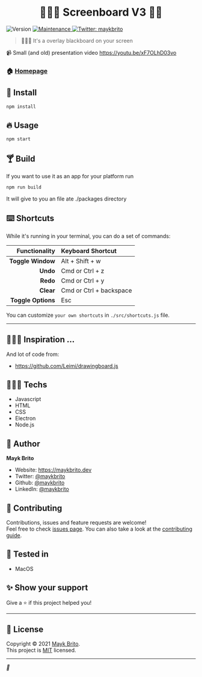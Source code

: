 <h1 align="center">👨🏾‍🏫 Screenboard V3 👨🏾‍</h1>
<p>
  <img alt="Version" src="https://img.shields.io/badge/version-1.0.0-blue.svg?cacheSeconds=2592000" />
  
  <a href="https://github.com/maykbrito/screenboard/graphs/commit-activity" target="_blank">
    <img alt="Maintenance" src="https://img.shields.io/badge/Maintained%3F-yes-green.svg" />
  </a>
  
  <a href="https://twitter.com/maykbrito" target="_blank">
    <img alt="Twitter: maykbrito" src="https://img.shields.io/twitter/follow/maykbrito.svg?style=social" />
  </a>
</p>

> 👨🏾‍🏫 It's a overlay blackboard on your screen

📹 Small (and old) presentation video https://youtu.be/xF7OLhD03vo

### 🏠 [Homepage](https://github.com/maykbrito/screenboard#readme)

## 🎉 Install

```sh
npm install
```

## 🔥 Usage

```sh
npm start
```

## 🍸 Build

If you want to use it as an app for your platform run
```sh
npm run build
```

It will give to you an file ate ./packages directory

## ⌨️ Shortcuts

While it's running in your terminal, you can do a set of commands:

| Functionality       | Keyboard Shortcut        |
| -:                  | :-                       |
| **Toggle Window**   | Alt + Shift + w          |
| **Undo**            | Cmd or Ctrl + z          |
| **Redo**            | Cmd or Ctrl + y          |
| **Clear**           | Cmd or Ctrl + backspace  |
| **Toggle Options**  | Esc                      |

You can customize `your own shortcuts` in `./src/shortcuts.js` file.

---

## 🕵🏾‍♂️ Inspiration ...

And lot of code from:

* https://github.com/Leimi/drawingboard.js

## 👨🏾‍💻 Techs

* Javascript
* HTML
* CSS
* Electron
* Node.js

## 👤 Author

**Mayk Brito**

* Website: https://maykbrito.dev
* Twitter: [@maykbrito](https://twitter.com/maykbrito)
* Github: [@maykbrito](https://github.com/maykbrito)
* LinkedIn: [@maykbrito](https://linkedin.com/in/maykbrito)

## 🤝 Contributing

Contributions, issues and feature requests are welcome!<br />Feel free to check [issues page](https://github.com/maykbrito/screenboard/issues). You can also take a look at the [contributing guide](https://github.com/maykbrito/screenboard/blob/master/CONTRIBUTING.md).

## 🧪 Tested in

- MacOS

## ✨ Show your support

Give a ⭐️ if this project helped you!

---

## 📝 License

Copyright © 2021 [Mayk Brito](https://github.com/maykbrito).<br />
This project is [MIT](https://github.com/maykbrito/screenboard/blob/master/LICENSE) licensed.

***
_💜_

